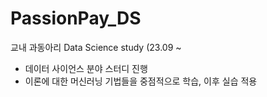 # PassionPay_DS
교내 과동아리 Data Science study (23.09 ~
* 데이터 사이언스 분야 스터디 진행
* 이론에 대한 머신러닝 기법들을 중점적으로 학습, 이후 실습 적용
